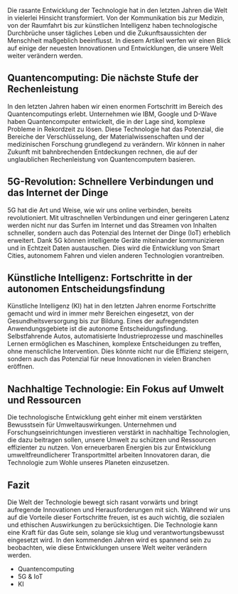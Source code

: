 


Die rasante Entwicklung der Technologie hat in den letzten Jahren die Welt in vielerlei Hinsicht transformiert. Von der Kommunikation bis zur Medizin, von der Raumfahrt bis zur künstlichen Intelligenz haben technologische Durchbrüche unser tägliches Leben und die Zukunftsaussichten der Menschheit maßgeblich beeinflusst. In diesem Artikel werfen wir einen Blick auf einige der neuesten Innovationen und Entwicklungen, die unsere Welt weiter verändern werden.

## Quantencomputing: Die nächste Stufe der Rechenleistung

In den letzten Jahren haben wir einen enormen Fortschritt im Bereich des Quantencomputings erlebt. Unternehmen wie IBM, Google und D-Wave haben Quantencomputer entwickelt, die in der Lage sind, komplexe Probleme in Rekordzeit zu lösen. Diese Technologie hat das Potenzial, die Bereiche der Verschlüsselung, der Materialwissenschaften und der medizinischen Forschung grundlegend zu verändern. Wir können in naher Zukunft mit bahnbrechenden Entdeckungen rechnen, die auf der unglaublichen Rechenleistung von Quantencomputern basieren.

## 5G-Revolution: Schnellere Verbindungen und das Internet der Dinge

5G hat die Art und Weise, wie wir uns online verbinden, bereits revolutioniert. Mit ultraschnellen Verbindungen und einer geringeren Latenz werden nicht nur das Surfen im Internet und das Streamen von Inhalten schneller, sondern auch das Potenzial des Internet der Dinge (IoT) erheblich erweitert. Dank 5G können intelligente Geräte miteinander kommunizieren und in Echtzeit Daten austauschen. Dies wird die Entwicklung von Smart Cities, autonomem Fahren und vielen anderen Technologien vorantreiben.

## Künstliche Intelligenz: Fortschritte in der autonomen Entscheidungsfindung

Künstliche Intelligenz (KI) hat in den letzten Jahren enorme Fortschritte gemacht und wird in immer mehr Bereichen eingesetzt, von der Gesundheitsversorgung bis zur Bildung. Eines der aufregendsten Anwendungsgebiete ist die autonome Entscheidungsfindung. Selbstfahrende Autos, automatisierte Industrieprozesse und maschinelles Lernen ermöglichen es Maschinen, komplexe Entscheidungen zu treffen, ohne menschliche Intervention. Dies könnte nicht nur die Effizienz steigern, sondern auch das Potenzial für neue Innovationen in vielen Branchen eröffnen.

## Nachhaltige Technologie: Ein Fokus auf Umwelt und Ressourcen

Die technologische Entwicklung geht einher mit einem verstärkten Bewusstsein für Umweltauswirkungen. Unternehmen und Forschungseinrichtungen investieren verstärkt in nachhaltige Technologien, die dazu beitragen sollen, unsere Umwelt zu schützen und Ressourcen effizienter zu nutzen. Von erneuerbaren Energien bis zur Entwicklung umweltfreundlicherer Transportmittel arbeiten Innovatoren daran, die Technologie zum Wohle unseres Planeten einzusetzen.

## Fazit

Die Welt der Technologie bewegt sich rasant vorwärts und bringt aufregende Innovationen und Herausforderungen mit sich. Während wir uns auf die Vorteile dieser Fortschritte freuen, ist es auch wichtig, die sozialen und ethischen Auswirkungen zu berücksichtigen. Die Technologie kann eine Kraft für das Gute sein, solange sie klug und verantwortungsbewusst eingesetzt wird. In den kommenden Jahren wird es spannend sein zu beobachten, wie diese Entwicklungen unsere Welt weiter verändern werden.

- Quantencomputing
- 5G & IoT
- KI
